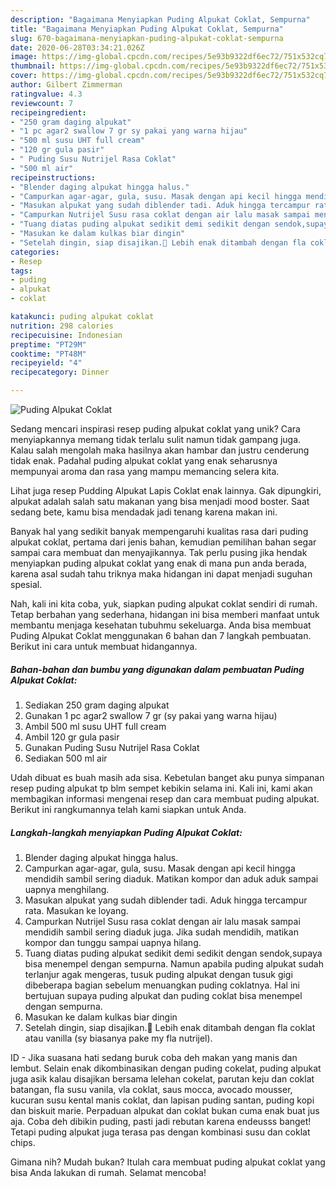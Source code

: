 ```yaml
---
description: "Bagaimana Menyiapkan Puding Alpukat Coklat, Sempurna"
title: "Bagaimana Menyiapkan Puding Alpukat Coklat, Sempurna"
slug: 670-bagaimana-menyiapkan-puding-alpukat-coklat-sempurna
date: 2020-06-28T03:34:21.026Z
image: https://img-global.cpcdn.com/recipes/5e93b9322df6ec72/751x532cq70/puding-alpukat-coklat-foto-resep-utama.jpg
thumbnail: https://img-global.cpcdn.com/recipes/5e93b9322df6ec72/751x532cq70/puding-alpukat-coklat-foto-resep-utama.jpg
cover: https://img-global.cpcdn.com/recipes/5e93b9322df6ec72/751x532cq70/puding-alpukat-coklat-foto-resep-utama.jpg
author: Gilbert Zimmerman
ratingvalue: 4.3
reviewcount: 7
recipeingredient:
- "250 gram daging alpukat"
- "1 pc agar2 swallow 7 gr sy pakai yang warna hijau"
- "500 ml susu UHT full cream"
- "120 gr gula pasir"
- " Puding Susu Nutrijel Rasa Coklat"
- "500 ml air"
recipeinstructions:
- "Blender daging alpukat hingga halus."
- "Campurkan agar-agar, gula, susu. Masak dengan api kecil hingga mendidih sambil sering diaduk. Matikan kompor dan aduk aduk sampai uapnya menghilang."
- "Masukan alpukat yang sudah diblender tadi. Aduk hingga tercampur rata. Masukan ke loyang."
- "Campurkan Nutrijel Susu rasa coklat dengan air lalu masak sampai mendidih sambil sering diaduk juga. Jika sudah mendidih, matikan kompor dan tunggu sampai uapnya hilang."
- "Tuang diatas puding alpukat sedikit demi sedikit dengan sendok,supaya bisa menempel dengan sempurna. Namun apabila puding alpukat sudah terlanjur agak mengeras, tusuk puding alpukat dengan tusuk gigi dibeberapa bagian sebelum menuangkan puding coklatnya. Hal ini bertujuan supaya puding alpukat dan puding coklat bisa menempel dengan sempurna."
- "Masukan ke dalam kulkas biar dingin"
- "Setelah dingin, siap disajikan.🥰 Lebih enak ditambah dengan fla coklat atau vanilla (sy biasanya pake my fla nutrijel)."
categories:
- Resep
tags:
- puding
- alpukat
- coklat

katakunci: puding alpukat coklat 
nutrition: 298 calories
recipecuisine: Indonesian
preptime: "PT29M"
cooktime: "PT48M"
recipeyield: "4"
recipecategory: Dinner

---
```



![Puding Alpukat Coklat](https://img-global.cpcdn.com/recipes/5e93b9322df6ec72/751x532cq70/puding-alpukat-coklat-foto-resep-utama.jpg)

Sedang mencari inspirasi resep puding alpukat coklat yang unik? Cara menyiapkannya memang tidak terlalu sulit namun tidak gampang juga. Kalau salah mengolah maka hasilnya akan hambar dan justru cenderung tidak enak. Padahal puding alpukat coklat yang enak seharusnya mempunyai aroma dan rasa yang mampu memancing selera kita.

Lihat juga resep Pudding Alpukat Lapis Coklat enak lainnya. Gak dipungkiri, alpukat adalah salah satu makanan yang bisa menjadi mood boster. Saat sedang bete, kamu bisa mendadak jadi tenang karena makan ini.

Banyak hal yang sedikit banyak mempengaruhi kualitas rasa dari puding alpukat coklat, pertama dari jenis bahan, kemudian pemilihan bahan segar sampai cara membuat dan menyajikannya. Tak perlu pusing jika hendak menyiapkan puding alpukat coklat yang enak di mana pun anda berada, karena asal sudah tahu triknya maka hidangan ini dapat menjadi suguhan spesial.


Nah, kali ini kita coba, yuk, siapkan puding alpukat coklat sendiri di rumah. Tetap berbahan yang sederhana, hidangan ini bisa memberi manfaat untuk membantu menjaga kesehatan tubuhmu sekeluarga. Anda bisa membuat Puding Alpukat Coklat menggunakan 6 bahan dan 7 langkah pembuatan. Berikut ini cara untuk membuat hidangannya.

<!--inarticleads1-->

##### Bahan-bahan dan bumbu yang digunakan dalam pembuatan Puding Alpukat Coklat:

1. Sediakan 250 gram daging alpukat
1. Gunakan 1 pc agar2 swallow 7 gr (sy pakai yang warna hijau)
1. Ambil 500 ml susu UHT full cream
1. Ambil 120 gr gula pasir
1. Gunakan  Puding Susu Nutrijel Rasa Coklat
1. Sediakan 500 ml air


Udah dibuat es buah masih ada sisa. Kebetulan banget aku punya simpanan resep puding alpukat tp blm sempet kebikin selama ini. Kali ini, kami akan membagikan informasi mengenai resep dan cara membuat puding alpukat. Berikut ini rangkumannya telah kami siapkan untuk Anda. 

<!--inarticleads2-->

##### Langkah-langkah menyiapkan Puding Alpukat Coklat:

1. Blender daging alpukat hingga halus.
1. Campurkan agar-agar, gula, susu. Masak dengan api kecil hingga mendidih sambil sering diaduk. Matikan kompor dan aduk aduk sampai uapnya menghilang.
1. Masukan alpukat yang sudah diblender tadi. Aduk hingga tercampur rata. Masukan ke loyang.
1. Campurkan Nutrijel Susu rasa coklat dengan air lalu masak sampai mendidih sambil sering diaduk juga. Jika sudah mendidih, matikan kompor dan tunggu sampai uapnya hilang.
1. Tuang diatas puding alpukat sedikit demi sedikit dengan sendok,supaya bisa menempel dengan sempurna. Namun apabila puding alpukat sudah terlanjur agak mengeras, tusuk puding alpukat dengan tusuk gigi dibeberapa bagian sebelum menuangkan puding coklatnya. Hal ini bertujuan supaya puding alpukat dan puding coklat bisa menempel dengan sempurna.
1. Masukan ke dalam kulkas biar dingin
1. Setelah dingin, siap disajikan.🥰 Lebih enak ditambah dengan fla coklat atau vanilla (sy biasanya pake my fla nutrijel).


ID - Jika suasana hati sedang buruk coba deh makan yang manis dan lembut. Selain enak dikombinasikan dengan puding cokelat, puding alpukat juga asik kalau disajikan bersama lelehan cokelat, parutan keju dan coklat batangan, fla susu vanila, vla coklat, saus mocca, avocado mousser, kucuran susu kental manis coklat, dan lapisan puding santan, puding kopi dan biskuit marie. Perpaduan alpukat dan coklat bukan cuma enak buat jus aja. Coba deh dibikin puding, pasti jadi rebutan karena endeusss banget! Tetapi puding alpukat juga terasa pas dengan kombinasi susu dan coklat chips. 

Gimana nih? Mudah bukan? Itulah cara membuat puding alpukat coklat yang bisa Anda lakukan di rumah. Selamat mencoba!
